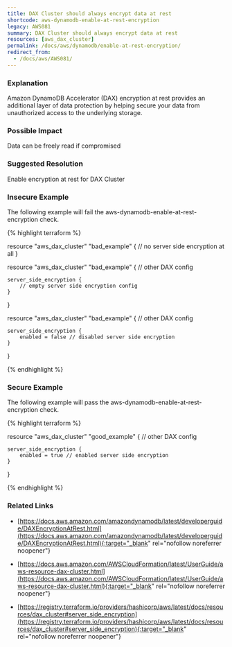 ```yaml
---
title: DAX Cluster should always encrypt data at rest
shortcode: aws-dynamodb-enable-at-rest-encryption
legacy: AWS081
summary: DAX Cluster should always encrypt data at rest 
resources: [aws_dax_cluster] 
permalink: /docs/aws/dynamodb/enable-at-rest-encryption/
redirect_from: 
  - /docs/aws/AWS081/
---
```


### Explanation


Amazon DynamoDB Accelerator (DAX) encryption at rest provides an additional layer of data protection by helping secure your data from unauthorized access to the underlying storage.


### Possible Impact
Data can be freely read if compromised

### Suggested Resolution
Enable encryption at rest for DAX Cluster


### Insecure Example

The following example will fail the aws-dynamodb-enable-at-rest-encryption check.

{% highlight terraform %}

resource "aws_dax_cluster" "bad_example" {
	// no server side encryption at all
}

resource "aws_dax_cluster" "bad_example" {
	// other DAX config

	server_side_encryption {
		// empty server side encryption config
	}
}

resource "aws_dax_cluster" "bad_example" {
	// other DAX config

	server_side_encryption {
		enabled = false // disabled server side encryption
	}
}

{% endhighlight %}



### Secure Example

The following example will pass the aws-dynamodb-enable-at-rest-encryption check.

{% highlight terraform %}

resource "aws_dax_cluster" "good_example" {
	// other DAX config

	server_side_encryption {
		enabled = true // enabled server side encryption
	}
}

{% endhighlight %}



### Related Links


- [https://docs.aws.amazon.com/amazondynamodb/latest/developerguide/DAXEncryptionAtRest.html](https://docs.aws.amazon.com/amazondynamodb/latest/developerguide/DAXEncryptionAtRest.html){:target="_blank" rel="nofollow noreferrer noopener"}

- [https://docs.aws.amazon.com/AWSCloudFormation/latest/UserGuide/aws-resource-dax-cluster.html](https://docs.aws.amazon.com/AWSCloudFormation/latest/UserGuide/aws-resource-dax-cluster.html){:target="_blank" rel="nofollow noreferrer noopener"}

- [https://registry.terraform.io/providers/hashicorp/aws/latest/docs/resources/dax_cluster#server_side_encryption](https://registry.terraform.io/providers/hashicorp/aws/latest/docs/resources/dax_cluster#server_side_encryption){:target="_blank" rel="nofollow noreferrer noopener"}


